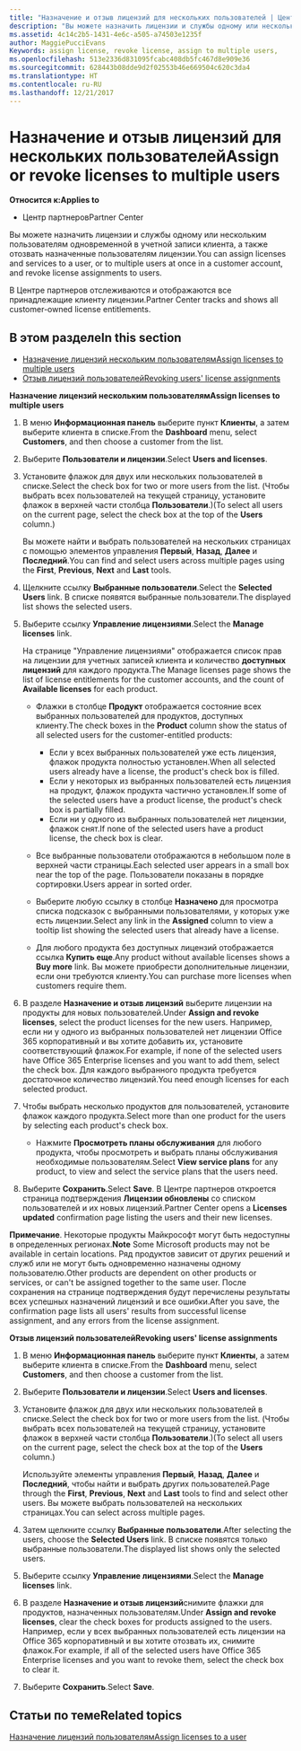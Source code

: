```yaml
---
title: "Назначение и отзыв лицензий для нескольких пользователей | Центр партнеров"
description: "Вы можете назначить лицензии и службы одному или нескольким пользователям одновременной в учетной записи клиента, а также отозвать назначенные пользователям лицензии."
ms.assetid: 4c14c2b5-1431-4e6c-a505-a74503e1235f
author: MaggiePucciEvans
Keywords: assign license, revoke license, assign to multiple users,
ms.openlocfilehash: 513e2336d831095fcabc408db5fc467d8e909e36
ms.sourcegitcommit: 628443b08dde9d2f02553b46e669504c620c3da4
ms.translationtype: HT
ms.contentlocale: ru-RU
ms.lasthandoff: 12/21/2017
---
```

# <a name="assign-or-revoke-licenses-to-multiple-users"></a><span data-ttu-id="ec8d8-103">Назначение и отзыв лицензий для нескольких пользователей</span><span class="sxs-lookup"><span data-stu-id="ec8d8-103">Assign or revoke licenses to multiple users</span></span>

**<span data-ttu-id="ec8d8-104">Относится к:</span><span class="sxs-lookup"><span data-stu-id="ec8d8-104">Applies to</span></span>**

-  <span data-ttu-id="ec8d8-105">Центр партнеров</span><span class="sxs-lookup"><span data-stu-id="ec8d8-105">Partner Center</span></span>

<span data-ttu-id="ec8d8-106">Вы можете назначить лицензии и службы одному или нескольким пользователям одновременной в учетной записи клиента, а также отозвать назначенные пользователям лицензии.</span><span class="sxs-lookup"><span data-stu-id="ec8d8-106">You can assign licenses and services to a user, or to multiple users at once in a customer account, and revoke license assignments to users.</span></span>

<span data-ttu-id="ec8d8-107">В Центре партнеров отслеживаются и отображаются все принадлежащие клиенту лицензии.</span><span class="sxs-lookup"><span data-stu-id="ec8d8-107">Partner Center tracks and shows all customer-owned license entitlements.</span></span>

## <a name="in-this-section"></a><span data-ttu-id="ec8d8-108">В этом разделе</span><span class="sxs-lookup"><span data-stu-id="ec8d8-108">In this section</span></span>


-   [<span data-ttu-id="ec8d8-109">Назначение лицензий нескольким пользователям</span><span class="sxs-lookup"><span data-stu-id="ec8d8-109">Assign licenses to multiple users</span></span>](#assign-licenses-to-groups)
-   [<span data-ttu-id="ec8d8-110">Отзыв лицензий пользователей</span><span class="sxs-lookup"><span data-stu-id="ec8d8-110">Revoking users' license assignments</span></span>](#revoking-licenses)

<a href="" id="assign-licenses-to-groups"></a>
<span data-ttu-id="ec8d8-111">**Назначение лицензий нескольким пользователям**</span><span class="sxs-lookup"><span data-stu-id="ec8d8-111">**Assign licenses to multiple users**</span></span>

1.  <span data-ttu-id="ec8d8-112">В меню **Информационная панель** выберите пункт **Клиенты**, а затем выберите клиента в списке.</span><span class="sxs-lookup"><span data-stu-id="ec8d8-112">From the **Dashboard** menu, select **Customers**, and then choose a customer from the list.</span></span>
2.  <span data-ttu-id="ec8d8-113">Выберите **Пользователи и лицензии**.</span><span class="sxs-lookup"><span data-stu-id="ec8d8-113">Select **Users and licenses**.</span></span>
3.  <span data-ttu-id="ec8d8-114">Установите флажок для двух или нескольких пользователей в списке.</span><span class="sxs-lookup"><span data-stu-id="ec8d8-114">Select the check box for two or more users from the list.</span></span> <span data-ttu-id="ec8d8-115">(Чтобы выбрать всех пользователей на текущей страницу, установите флажок в верхней части столбца **Пользователи**.)</span><span class="sxs-lookup"><span data-stu-id="ec8d8-115">(To select all users on the current page, select the check box at the top of the **Users** column.)</span></span>

    <span data-ttu-id="ec8d8-116">Вы можете найти и выбрать пользователей на нескольких страницах с помощью элементов управления **Первый**, **Назад**, **Далее** и **Последний**.</span><span class="sxs-lookup"><span data-stu-id="ec8d8-116">You can find and select users across multiple pages using the **First**, **Previous**, **Next** and **Last** tools.</span></span>

4.  <span data-ttu-id="ec8d8-117">Щелкните ссылку **Выбранные пользователи**.</span><span class="sxs-lookup"><span data-stu-id="ec8d8-117">Select the **Selected Users** link.</span></span> <span data-ttu-id="ec8d8-118">В списке появятся выбранные пользователи.</span><span class="sxs-lookup"><span data-stu-id="ec8d8-118">The displayed list shows the selected users.</span></span>
5.  <span data-ttu-id="ec8d8-119">Выберите ссылку **Управление лицензиями**.</span><span class="sxs-lookup"><span data-stu-id="ec8d8-119">Select the **Manage licenses** link.</span></span>

    <span data-ttu-id="ec8d8-120">На странице "Управление лицензиями" отображается список прав на лицензии для учетных записей клиента и количество **доступных лицензий** для каждого продукта.</span><span class="sxs-lookup"><span data-stu-id="ec8d8-120">The Manage licenses page shows the list of license entitlements for the customer accounts, and the count of **Available licenses** for each product.</span></span>

    -   <span data-ttu-id="ec8d8-121">Флажки в столбце **Продукт** отображается состояние всех выбранных пользователей для продуктов, доступных клиенту.</span><span class="sxs-lookup"><span data-stu-id="ec8d8-121">The check boxes in the **Product** column show the status of all selected users for the customer-entitled products:</span></span>

        -   <span data-ttu-id="ec8d8-122">Если у всех выбранных пользователей уже есть лицензия, флажок продукта полностью установлен.</span><span class="sxs-lookup"><span data-stu-id="ec8d8-122">When all selected users already have a license, the product's check box is filled.</span></span>
        -   <span data-ttu-id="ec8d8-123">Если у некоторых из выбранных пользователей есть лицензия на продукт, флажок продукта частично установлен.</span><span class="sxs-lookup"><span data-stu-id="ec8d8-123">If some of the selected users have a product license, the product's check box is partially filled.</span></span>
        -   <span data-ttu-id="ec8d8-124">Если ни у одного из выбранных пользователей нет лицензии, флажок снят.</span><span class="sxs-lookup"><span data-stu-id="ec8d8-124">If none of the selected users have a product license, the check box is clear.</span></span>
    -   <span data-ttu-id="ec8d8-125">Все выбранные пользователи отображаются в небольшом поле в верхней части страницы.</span><span class="sxs-lookup"><span data-stu-id="ec8d8-125">Each selected user appears in a small box near the top of the page.</span></span> <span data-ttu-id="ec8d8-126">Пользователи показаны в порядке сортировки.</span><span class="sxs-lookup"><span data-stu-id="ec8d8-126">Users appear in sorted order.</span></span>

    -   <span data-ttu-id="ec8d8-127">Выберите любую ссылку в столбце **Назначено** для просмотра списка подсказок с выбранными пользователями, у которых уже есть лицензии.</span><span class="sxs-lookup"><span data-stu-id="ec8d8-127">Select any link in the **Assigned** column to view a tooltip list showing the selected users that already have a license.</span></span>

    -   <span data-ttu-id="ec8d8-128">Для любого продукта без доступных лицензий отображается ссылка **Купить еще**.</span><span class="sxs-lookup"><span data-stu-id="ec8d8-128">Any product without available licenses shows a **Buy more** link.</span></span> <span data-ttu-id="ec8d8-129">Вы можете приобрести дополнительные лицензии, если они требуются клиенту.</span><span class="sxs-lookup"><span data-stu-id="ec8d8-129">You can purchase more licenses when customers require them.</span></span>

6.  <span data-ttu-id="ec8d8-130">В разделе **Назначение и отзыв лицензий** выберите лицензии на продукты для новых пользователей.</span><span class="sxs-lookup"><span data-stu-id="ec8d8-130">Under **Assign and revoke licenses**, select the product licenses for the new users.</span></span> <span data-ttu-id="ec8d8-131">Например, если ни у одного из выбранных пользователей нет лицензии Office 365 корпоративный и вы хотите добавить их, установите соответствующий флажок.</span><span class="sxs-lookup"><span data-stu-id="ec8d8-131">For example, if none of the selected users have Office 365 Enterprise licenses and you want to add them, select the check box.</span></span> <span data-ttu-id="ec8d8-132">Для каждого выбранного продукта требуется достаточное количество лицензий.</span><span class="sxs-lookup"><span data-stu-id="ec8d8-132">You need enough licenses for each selected product.</span></span>
7.  <span data-ttu-id="ec8d8-133">Чтобы выбрать несколько продуктов для пользователей, установите флажок каждого продукта.</span><span class="sxs-lookup"><span data-stu-id="ec8d8-133">Select more than one product for the users by selecting each product's check box.</span></span>
    -   <span data-ttu-id="ec8d8-134">Нажмите **Просмотреть планы обслуживания** для любого продукта, чтобы просмотреть и выбрать планы обслуживания необходимые пользователям.</span><span class="sxs-lookup"><span data-stu-id="ec8d8-134">Select **View service plans** for any product, to view and select the service plans that the users need.</span></span>

8.  <span data-ttu-id="ec8d8-135">Выберите **Сохранить**.</span><span class="sxs-lookup"><span data-stu-id="ec8d8-135">Select **Save**.</span></span> <span data-ttu-id="ec8d8-136">В Центре партнеров откроется страница подтверждения **Лицензии обновлены** со списком пользователей и их новых лицензий.</span><span class="sxs-lookup"><span data-stu-id="ec8d8-136">Partner Center opens a **Licenses updated** confirmation page listing the users and their new licenses.</span></span>

<span data-ttu-id="ec8d8-137">**Примечание**. Некоторые продукты Майкрософт могут быть недоступны в определенных регионах.</span><span class="sxs-lookup"><span data-stu-id="ec8d8-137">**Note**  Some Microsoft products may not be available in certain locations.</span></span> <span data-ttu-id="ec8d8-138">Ряд продуктов зависит от других решений и служб или не могут быть одновременно назначены одному пользователю.</span><span class="sxs-lookup"><span data-stu-id="ec8d8-138">Other products are dependent on other products or services, or can't be assigned together to the same user.</span></span> <span data-ttu-id="ec8d8-139">После сохранения на странице подтверждения будут перечислены результаты всех успешных назначений лицензий и все ошибки.</span><span class="sxs-lookup"><span data-stu-id="ec8d8-139">After you save, the confirmation page lists all users' results from successful license assignment, and any errors from the license assignment.</span></span>

 

<a href="" id="revoking-licenses"></a>
<span data-ttu-id="ec8d8-140">**Отзыв лицензий пользователей**</span><span class="sxs-lookup"><span data-stu-id="ec8d8-140">**Revoking users' license assignments**</span></span>

1.  <span data-ttu-id="ec8d8-141">В меню **Информационная панель** выберите пункт **Клиенты**, а затем выберите клиента в списке.</span><span class="sxs-lookup"><span data-stu-id="ec8d8-141">From the **Dashboard** menu, select **Customers**, and then choose a customer from the list.</span></span>
2.  <span data-ttu-id="ec8d8-142">Выберите **Пользователи и лицензии**.</span><span class="sxs-lookup"><span data-stu-id="ec8d8-142">Select **Users and licenses**.</span></span>
3.  <span data-ttu-id="ec8d8-143">Установите флажок для двух или нескольких пользователей в списке.</span><span class="sxs-lookup"><span data-stu-id="ec8d8-143">Select the check box for two or more users from the list.</span></span> <span data-ttu-id="ec8d8-144">(Чтобы выбрать всех пользователей на текущей страницу, установите флажок в верхней части столбца **Пользователи**.)</span><span class="sxs-lookup"><span data-stu-id="ec8d8-144">(To select all users on the current page, select the check box at the top of the **Users** column.)</span></span>

    <span data-ttu-id="ec8d8-145">Используйте элементы управления **Первый**, **Назад**, **Далее** и **Последний**, чтобы найти и выбрать других пользователей.</span><span class="sxs-lookup"><span data-stu-id="ec8d8-145">Page through the **First**, **Previous**, **Next** and **Last** tools to find and select other users.</span></span> <span data-ttu-id="ec8d8-146">Вы можете выбрать пользователей на нескольких страницах.</span><span class="sxs-lookup"><span data-stu-id="ec8d8-146">You can select across multiple pages.</span></span>

4.  <span data-ttu-id="ec8d8-147">Затем щелкните ссылку **Выбранные пользователи**.</span><span class="sxs-lookup"><span data-stu-id="ec8d8-147">After selecting the users, choose the **Selected Users** link.</span></span> <span data-ttu-id="ec8d8-148">В списке появятся только выбранные пользователи.</span><span class="sxs-lookup"><span data-stu-id="ec8d8-148">The displayed list shows only the selected users.</span></span>
5.  <span data-ttu-id="ec8d8-149">Выберите ссылку **Управление лицензиями**.</span><span class="sxs-lookup"><span data-stu-id="ec8d8-149">Select the **Manage licenses** link.</span></span>
6.  <span data-ttu-id="ec8d8-150">В разделе **Назначение и отзыв лицензий**снимите флажки для продуктов, назначенных пользователям.</span><span class="sxs-lookup"><span data-stu-id="ec8d8-150">Under **Assign and revoke licenses**, clear the check boxes for products assigned to the users.</span></span> <span data-ttu-id="ec8d8-151">Например, если у всех выбранных пользователей есть лицензии на Office 365 корпоративный и вы хотите отозвать их, снимите флажок.</span><span class="sxs-lookup"><span data-stu-id="ec8d8-151">For example, if all of the selected users have Office 365 Enterprise licenses and you want to revoke them, select the check box to clear it.</span></span>
7.  <span data-ttu-id="ec8d8-152">Выберите **Сохранить**.</span><span class="sxs-lookup"><span data-stu-id="ec8d8-152">Select **Save**.</span></span>

## <a name="related-topics"></a><span data-ttu-id="ec8d8-153">Статьи по теме</span><span class="sxs-lookup"><span data-stu-id="ec8d8-153">Related topics</span></span>


[<span data-ttu-id="ec8d8-154">Назначение лицензий пользователям</span><span class="sxs-lookup"><span data-stu-id="ec8d8-154">Assign licenses to a user</span></span>](assign-licenses-to-users.md)

 

 




